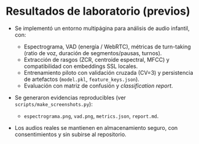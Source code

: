 # Resultados de laboratorio (previos)

- Se implementó un entorno multipágina para análisis de audio infantil, con:
  - Espectrograma, VAD (energía / WebRTC), métricas de turn-taking (ratio de voz, duración de segmentos/pausas, turnos).
  - Extracción de rasgos (ZCR, centroide espectral, MFCC) y compatibilidad con embeddings SSL locales.
  - Entrenamiento piloto con validación cruzada (CV=3) y persistencia de artefactos (`model.pkl`, `feature_keys.json`).
  - Evaluación con matriz de confusión y *classification report*.

- Se generaron evidencias reproducibles (ver `scripts/make_screenshots.py`):
  - `espectrograma.png`, `vad.png`, `metrics.json`, `report.md`.

- Los audios reales se mantienen en almacenamiento seguro, con consentimientos y sin subirse al repositorio.
